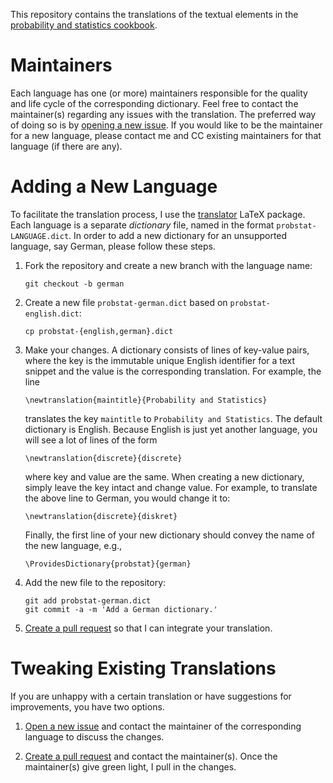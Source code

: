 This repository contains the translations of the textual elements in the
[probability and statistics cookbook][cookbook].

Maintainers
===========

Each language has one (or more) maintainers responsible for the quality and
life cycle of the corresponding dictionary. Feel free to contact the
maintainer(s) regarding any issues with the translation. The preferred way of
doing so is by [opening a new issue][new issue]. If you would like to be the
maintainer for a new language, please contact me and CC existing maintainers
for that language (if there are any).

Adding a New Language
=====================

To facilitate the translation process, I use the [translator][translator] LaTeX
package. Each language is a separate *dictionary* file, named in the format
`probstat-LANGUAGE.dict`. In order to add a new dictionary for an unsupported
language, say German, please follow these steps.

1.  Fork the repository and create a new branch with the language name:

        git checkout -b german

2.  Create a new file `probstat-german.dict` based on `probstat-english.dict`:

        cp probstat-{english,german}.dict

3.  Make your changes. A dictionary consists of lines of key-value pairs, where
    the key is the immutable unique English identifier for a text snippet and
    the value is the corresponding translation. For example, the line

        \newtranslation{maintitle}{Probability and Statistics}

    translates the key `maintitle` to `Probability and Statistics`. The default
    dictionary is English. Because English is just yet another language, you
    will see a lot of lines of the form

        \newtranslation{discrete}{discrete}

    where key and value are the same. When creating a new dictionary, simply
    leave the key intact and change value. For example, to translate the above
    line to German, you would change it to:

        \newtranslation{discrete}{diskret}

    Finally, the first line of your new dictionary should convey the name of the
    new language, e.g.,

        \ProvidesDictionary{probstat}{german}

4.  Add the new file to the repository:

        git add probstat-german.dict
        git commit -a -m 'Add a German dictionary.'

5.  [Create a pull request][pull request] so that I can integrate your
    translation.

Tweaking Existing Translations
==============================

If you are unhappy with a certain translation or have suggestions for
improvements, you have two options.

1.  [Open a new issue][new issue] and contact the maintainer of the
    corresponding language to discuss the changes.

2.  [Create a pull request][pull request] and contact the maintainer(s). Once
    the maintainer(s) give green light, I pull in the changes.

[cookbook]: http://matthias.vallentin.net/probability-and-statistics-cookbook
[translator]: http://www.bakoma-tex.com/doc/latex/translator/
[new issue]: https://github.com/mavam/probstat-translations/issues/new
[pull request]: https://github.com/mavam/probstat-translations/pull/new/master
